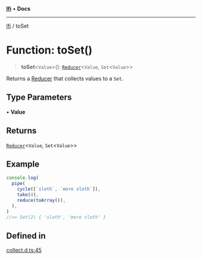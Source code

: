 [**lfi**](../readme.md) • **Docs**

***

[lfi](../globals.md) / toSet

# Function: toSet()

> **toSet**\<`Value`\>(): [`Reducer`](../type-aliases/Reducer.md)\<`Value`, `Set`\<`Value`\>\>

Returns a [Reducer](../type-aliases/Reducer.md) that collects values to a `Set`.

## Type Parameters

• **Value**

## Returns

[`Reducer`](../type-aliases/Reducer.md)\<`Value`, `Set`\<`Value`\>\>

## Example

```js
console.log(
  pipe(
    cycle([`sloth`, `more sloth`]),
    take(4),
    reduce(toArray()),
  ),
)
//=> Set(2) { 'sloth', 'more sloth' }
```

## Defined in

[collect.d.ts:45](https://github.com/TomerAberbach/lfi/blob/e98b31ea37c84de0758cf58c8fcf28193f36b533/src/operations/collect.d.ts#L45)
